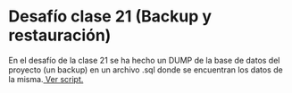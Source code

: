 # Desafío clase 21 (Backup y restauración)

En el desafío de la clase 21 se ha hecho un DUMP de la base de datos del proyecto (un backup) en un archivo .sql donde se encuentran los datos de la misma.<a href="https://github.com/GomezFrannco/coderhouse-sql-course/blob/master/desafio-clase-21/dump-parking_system_bk-202209061059.sql"> Ver script.</a>